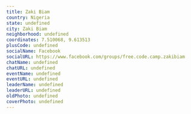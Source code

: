 ```yaml
---
title: Zaki Biam
country: Nigeria
state: undefined
city: Zaki Biam
neighborhood: undefined
coordinates: 7.510068, 9.613513
plusCode: undefined
socialName: Facebook
socialURL: https://www.facebook.com/groups/free.code.camp.zakibiam
chatName: undefined
chatURL: undefined
eventName: undefined
eventURL: undefined
leaderName: undefined
leaderURL: undefined
oldPhoto: undefined
coverPhoto: undefined
---
```

